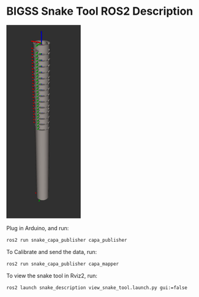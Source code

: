 # BIGSS Snake Tool ROS2 Description

![Demo Video](docs/img/view_snake.png)

Plug in Arduino, and run:

```bash
ros2 run snake_capa_publisher capa_publisher
```

To Calibrate and send the data, run:

```bash
ros2 run snake_capa_publisher capa_mapper
```

To view the snake tool in Rviz2, run:

```bash
ros2 launch snake_description view_snake_tool.launch.py gui:=false
```
